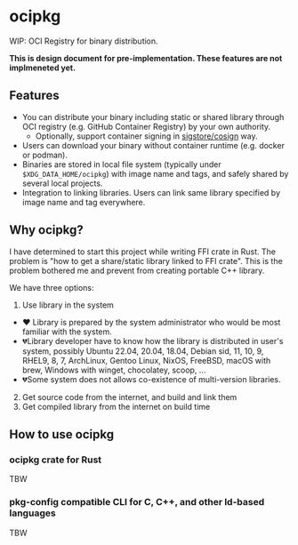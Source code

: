 ocipkg
=======

WIP: OCI Registry for binary distribution.

**This is design document for pre-implementation. These features are not implmeneted yet.**

Features
---------
- You can distribute your binary including static or shared library
  through OCI registry (e.g. GitHub Container Registry) by your own authority.
  - Optionally, support container signing in [sigstore/cosign][cosign] way.
- Users can download your binary without container runtime (e.g. docker or podman).
- Binaries are stored in local file system (typically under `$XDG_DATA_HOME/ocipkg`)
  with image name and tags, and safely shared by several local projects.
- Integration to linking libraries. Users can link same library specified by image name and tag everywhere.

Why ocipkg?
-------------
I have determined to start this project while writing FFI crate in Rust.
The problem is "how to get a share/static library linked to FFI crate".
This is the problem bothered me and prevent from creating portable C++ library.

We have three options:

1. Use library in the system
  - ❤ Library is prepared by the system administrator who would be most familiar with the system.
  - 💔Library developer have to know how the library is distributed in user's system,
      possibly Ubuntu 22.04, 20.04, 18.04, Debian sid, 11, 10, 9, RHEL9, 8, 7,
      ArchLinux, Gentoo Linux, NixOS, FreeBSD,
      macOS with brew, Windows with winget, chocolatey, scoop, ...
  - 💔Some system does not allows co-existence of multi-version libraries.
2. Get source code from the internet, and build and link them
3. Get compiled library from the internet on build time

How to use ocipkg
------------------

### ocipkg crate for Rust
TBW

### pkg-config compatible CLI for C, C++, and other ld-based languages
TBW

[image-spec]: https://github.com/opencontainers/image-spec
[runtime-spec]: https://github.com/opencontainers/runtime-spec
[distribution-spec]: https://github.com/opencontainers/distribution-spec

[oras]: https://github.com/oras-project/oras
[oci-artifacts]: https://github.com/opencontainers/artifacts
[cosign]: https://github.com/sigstore/cosign
